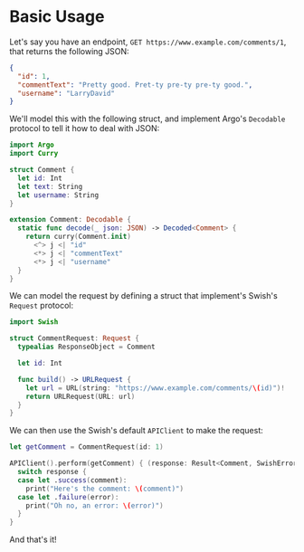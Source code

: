 # Basic Usage #

Let's say you have an endpoint, `GET https://www.example.com/comments/1`, that returns the following JSON:

```json
{
  "id": 1,
  "commentText": "Pretty good. Pret-ty pre-ty pre-ty good.",
  "username": "LarryDavid"
}
```

We'll model this with the following struct, and implement Argo's `Decodable` protocol to tell it how to deal with JSON:

```swift
import Argo
import Curry

struct Comment {
  let id: Int
  let text: String
  let username: String
}

extension Comment: Decodable {
  static func decode(_ json: JSON) -> Decoded<Comment> {
    return curry(Comment.init)
      <^> j <| "id"
      <*> j <| "commentText"
      <*> j <| "username"
  }
}
```

We can model the request by defining a struct that implement's Swish's `Request` protocol:

```swift
import Swish

struct CommentRequest: Request {
  typealias ResponseObject = Comment

  let id: Int

  func build() -> URLRequest {
    let url = URL(string: "https://www.example.com/comments/\(id)")!
    return URLRequest(URL: url)
  }
}
```

We can then use the Swish's default `APIClient` to make the request:

```swift
let getComment = CommentRequest(id: 1)

APIClient().perform(getComment) { (response: Result<Comment, SwishError>) in
  switch response {
  case let .success(comment):
    print("Here's the comment: \(comment)")
  case let .failure(error):
    print("Oh no, an error: \(error)")
  }
}
```

And that's it!
